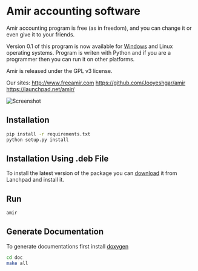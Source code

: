 # Amir accounting software

Amir accounting program is free (as in freedom), and you can change it or even give it to your friends.

Version 0.1 of this program is now available for [Windows](https://launchpad.net/amir/0.1/0.1/+download/Amir-0.1-win32-setup.exe) and Linux operating systems. Program is writen with Python and if you are a programmer then you can run it on other platforms.

Amir is released under the GPL v3 license.

Our sites:
http://www.freeamir.com
https://github.com/Jooyeshgar/amir
https://launchpad.net/amir/

![Screenshot](http://www.freeamir.com/images/thumb/c/cd/Win1.png/727px-Win1.png)


## Installation

```bash
pip install -r requirements.txt
python setup.py install
```

## Installation Using .deb File

To install the latest version of the package you can [download](https://launchpad.net/amir/0.1/0.1/+download/amir_0.2_all.deb) it from Lanchpad and install it.

## Run

```bash
amir
```

## Generate Documentation

To generate documentations first install [doxygen](http://www.doxygen.org/)

```bash
cd doc
make all
```